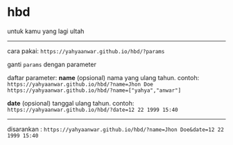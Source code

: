 # hbd
untuk kamu yang lagi ultah

---

cara pakai: `https://yahyaanwar.github.io/hbd/?params`

ganti `params` dengan parameter

daftar parameter:
**name** (opsional)
nama yang ulang tahun. contoh:
`https://yahyaanwar.github.io/hbd/?name=Jhon Doe`
`https://yahyaanwar.github.io/hbd/?name=["yahya","anwar"]`


**date** (opsional)
tanggal ulang tahun. contoh:
`https://yahyaanwar.github.io/hbd/?date=12 22 1999 15:40`

---

disarankan : `https://yahyaanwar.github.io/hbd/?name=Jhon Doe&date=12 22 1999 15:40`